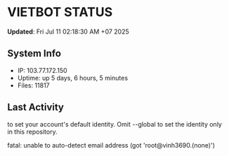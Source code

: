 # VIETBOT STATUS
**Updated**: Fri Jul 11 02:18:30 AM +07 2025

## System Info
- IP: 103.77.172.150
- Uptime: up 5 days, 6 hours, 5 minutes
- Files: 11817

## Last Activity

to set your account's default identity.
Omit --global to set the identity only in this repository.

fatal: unable to auto-detect email address (got 'root@vinh3690.(none)')
